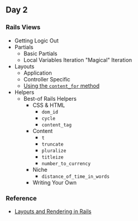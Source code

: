 ## Day 2

### Rails Views

* Getting Logic Out
* Partials
  * Basic Partials
  * Local Variables
        Iteration
        "Magical" Iteration
* Layouts
  * Application
  * Controller Specific
  * [Using the `content_for` method](http://rubyonrails.org/layouts_and_rendering.html#using-the-content_for-method)
* Helpers
  * Best-of Rails Helpers
    * CSS & HTML
      * `dom_id`
      * `cycle`
      * `content_tag`
    * Content
      * `t`
      * `truncate`
      * `pluralize`
      * `titleize`
      * `number_to_currency`
    * Niche
      * `distance_of_time_in_words`
    * Writing Your Own
 
### Reference

 * [Layouts and Rendering in Rails](http://guides.rubyonrails.org/layouts_and_rendering.html)